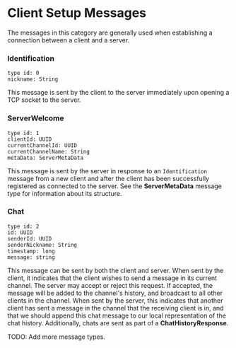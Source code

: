 # Client Setup Messages
The messages in this category are generally used when establishing a connection between a client and a server.

### Identification
```
type id: 0
nickname: String
```
This message is sent by the client to the server immediately upon opening a TCP socket to the server.

### ServerWelcome
```
type id: 1
clientId: UUID
currentChannelId: UUID
currentChannelName: String
metaData: ServerMetaData
```
This message is sent by the server in response to an `Identification` message from a new client and after the client has been successfully registered as connected to the server. See the **ServerMetaData** message type for information about its structure.

### Chat
```
type id: 2
id: UUID
senderId: UUID
senderNickname: String
timestamp: long
message: string
```
This message can be sent by both the client and server. When sent by the client, it indicates that the client wishes to send a message in its current channel. The server may accept or reject this request. If accepted, the message will be added to the channel's history, and broadcast to all other clients in the channel. When sent by the server, this indicates that another client has sent a message in the channel that the receiving client is in, and that we should append this chat message to our local representation of the chat history. Additionally, chats are sent as part of a **ChatHistoryResponse**.

TODO: Add more message types.